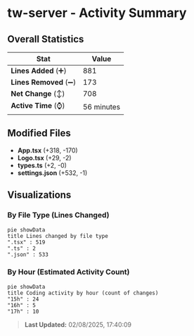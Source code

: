 # tw-server - Activity Summary 

## Overall Statistics

| Stat                   | Value                                                             |
| ---------------------- | ----------------------------------------------------------------- |
| **Lines Added** (➕)   | 881                                          |
| **Lines Removed** (➖) | 173                                        |
| **Net Change** (↕)    | 708                |
| **Active Time** (⌚)   | 56 minutes |


## Modified Files
- **App.tsx** (+318, -170)
- **Logo.tsx** (+29, -2)
- **types.ts** (+2, -0)
- **settings.json** (+532, -1)

## Visualizations

### By File Type (Lines Changed)

```mermaid
pie showData
title Lines changed by file type
".tsx" : 519
".ts" : 2
".json" : 533
```

### By Hour (Estimated Activity Count)

```mermaid
pie showData
title Coding activity by hour (count of changes)
"15h" : 24
"16h" : 5
"17h" : 10
```


> **Last Updated:** 02/08/2025, 17:40:09
